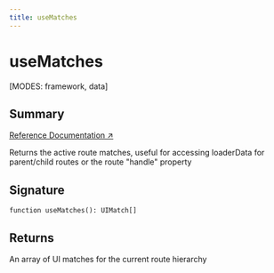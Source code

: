```yaml
---
title: useMatches
---
```


# useMatches

<!--
⚠️ ⚠️ IMPORTANT ⚠️ ⚠️ 

Thank you for helping improve our documentation!

This file is auto-generated from the JSDoc comments in the source
code, so please edit the JSDoc comments in the file below and this
file will be re-generated once those changes are merged.

https://github.com/remix-run/react-router/blob/main/packages/react-router/lib/hooks.tsx#L1242
-->

[MODES: framework, data]

## Summary

[Reference Documentation ↗](https://api.reactrouter.com/v7/functions/react_router.useMatches.html)

Returns the active route matches, useful for accessing loaderData for
parent/child routes or the route "handle" property

## Signature

```tsx
function useMatches(): UIMatch[]
```

## Returns

An array of UI matches for the current route hierarchy

